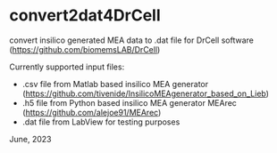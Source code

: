 # convert2dat4DrCell
convert insilico generated MEA data to .dat file for DrCell software (https://github.com/biomemsLAB/DrCell) 

Currently supported input files:
- .csv file from Matlab based insilico MEA generator (https://github.com/tivenide/InsilicoMEAgenerator_based_on_Lieb)
- .h5 file from Python based insilico MEA generator MEArec (https://github.com/alejoe91/MEArec)
- .dat file from LabView for testing purposes

June, 2023

